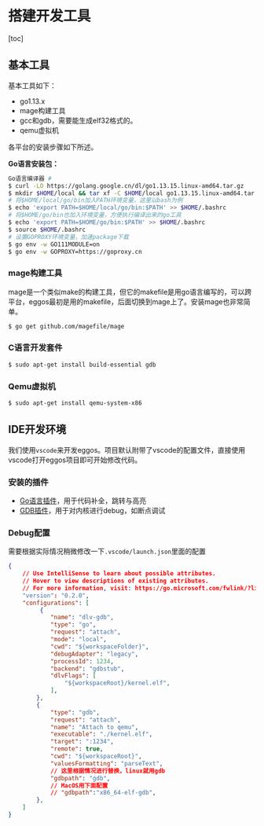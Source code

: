 # 搭建开发工具

[toc]

## 基本工具

基本工具如下：

+ go1.13.x
+ mage构建工具
+ gcc和gdb，需要能生成elf32格式的。
+ qemu虚拟机

各平台的安装步骤如下所述。

**Go语言安装包：**

```bash
Go语言编译器 #
$ curl -LO https://golang.google.cn/dl/go1.13.15.linux-amd64.tar.gz
$ mkdir $HOME/local && tar xf -C $HOME/local go1.13.15.linux-amd64.tar.gz
# 将$HOME/local/go/bin加入PATH环境变量，这里以bash为例
$ echo 'export PATH=$HOME/local/go/bin:$PATH' >> $HOME/.bashrc
# 将$HOME/go/bin也加入环境变量，方便执行编译出来的go工具
$ echo 'export PATH=$HOME/go/bin:$PATH' >> $HOME/.bashrc
$ source $HOME/.bashrc
# 设置GOPROXY环境变量，加速package下载
$ go env -w GO111MODULE=on
$ go env -w GOPROXY=https://goproxy.cn
```



### mage构建工具 

mage是一个类似make的构建工具，但它的makefile是用go语言编写的，可以跨平台，eggos最初是用的makefile，后面切换到mage上了。安装mage也非常简单。

```sh
$ go get github.com/magefile/mage
```



### C语言开发套件

```sh
$ sudo apt-get install build-essential gdb
```



### Qemu虚拟机

```sh
$ sudo apt-get install qemu-system-x86
```



## IDE开发环境

我们使用`vscode`来开发eggos。项目默认附带了vscode的配置文件，直接使用vscode打开eggos项目即可开始修改代码。

### 安装的插件

+ [Go语言插件](https://marketplace.visualstudio.com/items?itemName=golang.go)，用于代码补全，跳转与高亮
+ [GDB插件](https://marketplace.visualstudio.com/items?itemName=webfreak.debug)，用于对内核进行debug，如断点调试



### Debug配置 

需要根据实际情况稍微修改一下`.vscode/launch.json`里面的配置

```json
{
    // Use IntelliSense to learn about possible attributes.
    // Hover to view descriptions of existing attributes.
    // For more information, visit: https://go.microsoft.com/fwlink/?linkid=830387
    "version": "0.2.0",
    "configurations": [
         {
            "name": "dlv-gdb",
            "type": "go",
            "request": "attach",
            "mode": "local",
            "cwd": "${workspaceFolder}",
            "debugAdapter": "legacy",
            "processId": 1234,
            "backend": "gdbstub",
            "dlvFlags": [
                "${workspaceRoot}/kernel.elf",
            ],
        },
        {
            "type": "gdb",
            "request": "attach",
            "name": "Attach to qemu",
            "executable": "./kernel.elf",
            "target": ":1234",
            "remote": true,
            "cwd": "${workspaceRoot}",
            "valuesFormatting": "parseText",
            // 这里根据情况进行替换，linux就用gdb
            "gdbpath": "gdb", 
            // MacOS用下面配置
            // "gdbpath":"x86_64-elf-gdb",  
        },
    ]
}
```

